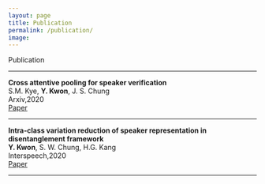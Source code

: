 ```yaml
---
layout: page
title: Publication
permalink: /publication/
image:
---
```


Publication

***
**Cross attentive pooling for speaker verification** <br>  S.M. Kye, **Y. Kwon**, J. S. Chung <br> Arxiv,2020 <br> [Paper](https://arxiv.org/abs/2008.05983) 

***

**Intra-class variation reduction of speaker representation in disentanglement framework** <br>  **Y. Kwon**, S. W. Chung, H.G. Kang <br> Interspeech,2020 <br> [Paper](https://arxiv.org/abs/2008.01348) 

***

